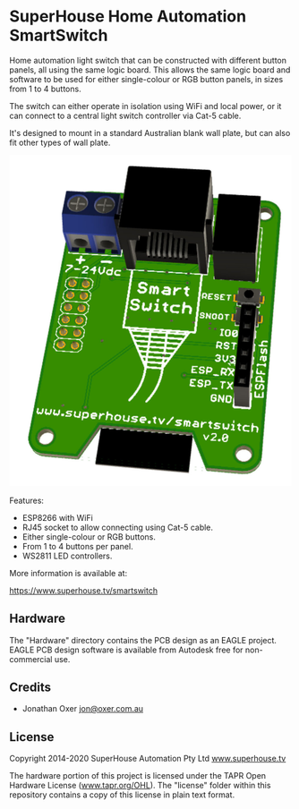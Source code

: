 SuperHouse Home Automation SmartSwitch
=======================================

Home automation light switch that can be constructed with different
button panels, all using the same logic board. This allows the same
logic board and software to be used for either single-colour or RGB
button panels, in sizes from 1 to 4 buttons.

The switch can either operate in isolation using WiFi and local power,
or it can connect to a central light switch controller via Cat-5
cable.

It's designed to mount in a standard Australian blank wall plate,
but can also fit other types of wall plate.


![SmartSwitch](Images/SmartSwitch.jpg)

Features:

 * ESP8266 with WiFi
 * RJ45 socket to allow connecting using Cat-5 cable.
 * Either single-colour or RGB buttons.
 * From 1 to 4 buttons per panel.
 * WS2811 LED controllers.

More information is available at:

  https://www.superhouse.tv/smartswitch


Hardware
--------
The "Hardware" directory contains the PCB design as an EAGLE project.
EAGLE PCB design software is available from Autodesk free for
non-commercial use.


Credits
-------
 * Jonathan Oxer <jon@oxer.com.au>


License
-------
Copyright 2014-2020 SuperHouse Automation Pty Ltd  www.superhouse.tv  

The hardware portion of this project is licensed under the TAPR Open
Hardware License (www.tapr.org/OHL). The "license" folder within this
repository contains a copy of this license in plain text format.

